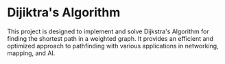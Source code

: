 
# Dijiktra's Algorithm

This project is designed to implement and solve Dijkstra's Algorithm for finding the shortest path in a weighted graph. It provides an efficient and optimized approach to pathfinding with various applications in networking, mapping, and AI.



